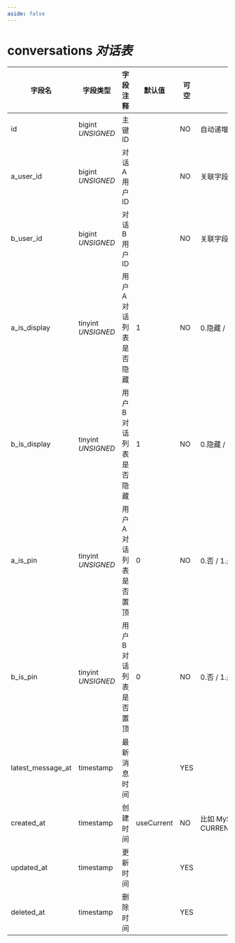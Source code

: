 ```yaml
---
aside: false
---
```


# conversations *对话表*

| 字段名 | 字段类型 | 字段注释 | 默认值 | 可空 | 备注 |
| --- | --- | --- | --- | --- | --- |
| id | bigint *UNSIGNED* | 主键 ID |  | NO | 自动递增 |
| a_user_id | bigint *UNSIGNED* | 对话 A 用户 ID |  | NO | 关联字段 [users->id](../users/users.md) |
| b_user_id | bigint *UNSIGNED* | 对话 B 用户 ID |  | NO | 关联字段 [users->id](../users/users.md) |
| a_is_display | tinyint *UNSIGNED* | 用户 A 对话列表是否隐藏  | 1 | NO | 0.隐藏 / 1.显示 |
| b_is_display | tinyint *UNSIGNED* | 用户 B 对话列表是否隐藏  | 1 | NO | 0.隐藏 / 1.显示 |
| a_is_pin | tinyint *UNSIGNED* | 用户 A 对话列表是否置顶  | 0 | NO | 0.否 / 1.是 |
| b_is_pin | tinyint *UNSIGNED* | 用户 B 对话列表是否置顶  | 0 | NO | 0.否 / 1.是 |
| latest_message_at | timestamp | 最新消息时间 |  | YES |  |
| created_at | timestamp | 创建时间 | useCurrent | NO | 比如 MySQL 默认值为 CURRENT_TIMESTAMP |
| updated_at | timestamp | 更新时间 |  | YES |  |
| deleted_at | timestamp | 删除时间 |  | YES |  |
